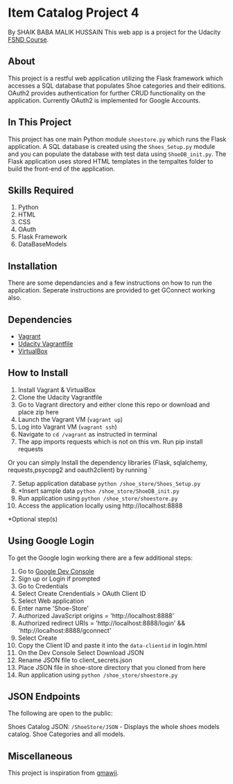 # Item Catalog Project 4
By SHAIK BABA MALIK HUSSAIN	
This web app is a project for the Udacity [FSND Course](https://www.udacity.com/course/full-stack-web-developer-nanodegree--nd004).

## About
This project is a restful web application utilizing the Flask framework which accesses a SQL database that populates Shoe categories and their editions. OAuth2 provides authentication for further CRUD functionality on the application. Currently OAuth2 is implemented for Google Accounts.

## In This Project
This project has one main Python module `shoestore.py` which runs the Flask application. A SQL database is created using the `Shoes_Setup.py` module and you can populate the database with test data using `ShoeDB_init.py`.
The Flask application uses stored HTML templates in the tempaltes folder to build the front-end of the application.

## Skills Required
1. Python
2. HTML
3. CSS
4. OAuth
5. Flask Framework
6. DataBaseModels
## Installation
There are some dependancies and a few instructions on how to run the application.
Seperate instructions are provided to get GConnect working also.

## Dependencies
- [Vagrant](https://www.vagrantup.com/)
- [Udacity Vagrantfile](https://github.com/udacity/fullstack-nanodegree-vm)
- [VirtualBox](https://www.virtualbox.org/wiki/Downloads)



## How to Install
1. Install Vagrant & VirtualBox
2. Clone the Udacity Vagrantfile
3. Go to Vagrant directory and either clone this repo or download and place zip here
3. Launch the Vagrant VM (`vagrant up`)
4. Log into Vagrant VM (`vagrant ssh`)
5. Navigate to `cd /vagrant` as instructed in terminal
6. The app imports requests which is not on this vm. Run pip install requests

Or you can simply Install the dependency libraries (Flask, sqlalchemy, requests,psycopg2 and oauth2client) by running `

7. Setup application database `python /shoe_store/Shoes_Setup.py`
8. *Insert sample data `python /shoe_store/ShoeDB_init.py`
9. Run application using `python /shoe_store/shoestore.py`
10. Access the application locally using http://localhost:8888

*Optional step(s)

## Using Google Login
To get the Google login working there are a few additional steps:

1. Go to [Google Dev Console](https://console.developers.google.com)
2. Sign up or Login if prompted
3. Go to Credentials
4. Select Create Crendentials > OAuth Client ID
5. Select Web application
6. Enter name 'Shoe-Store'
7. Authorized JavaScript origins = 'http://localhost:8888'
8. Authorized redirect URIs = 'http://localhost:8888/login' && 'http://localhost:8888/gconnect'
9. Select Create
10. Copy the Client ID and paste it into the `data-clientid` in login.html
11. On the Dev Console Select Download JSON
12. Rename JSON file to client_secrets.json
13. Place JSON file in shoe-store directory that you cloned from here
14. Run application using `python /shoe_store/shoestore.py`

## JSON Endpoints
The following are open to the public:

Shoes Catalog JSON: `/ShoeStore/JSON`
    - Displays the whole shoes models catalog. Shoe Categories and all models.

## Miscellaneous

This project is inspiration from [gmawji](https://github.com/gmawji/item-catalog).
